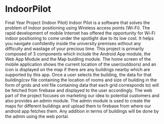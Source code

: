 # IndoorPilot
Final Year Project  (Indoor Pilot)
Indoor Pilot is a software that solves the problem of indoor positioning using Wireless access points (Wi-Fi). The rapid development of mobile Internet has offered the opportunity for Wi-Fi indoor positioning to come under the spotlight due to its low cost. It helps you navigate confidently inside the university premises without any difficulty and wastage of your precious time.
This project is primarily composed of 3 components which include the Android App module, the Web App Module and the Map buidling module.
The home screen of the mobile application shows the current location of the user(outdoors) and an icon is displayed on the map if there are any buildings nearby which are supported by this app. Once a user selects the building, the data for that building(csv file containing the location of rooms and size of building in the form of grids and xml file containing data that each grid corresponds to) will be fetched from firebase and displayed to the user accordingly.
The web part of the project focuses on marketing our idea to potential customers and also provides an admin module. The admin module is used to create the maps for different buildings and upload them to firebase from where our android app fetches them. Any addition in terms of buildings will be done by the admin using the web portal.
